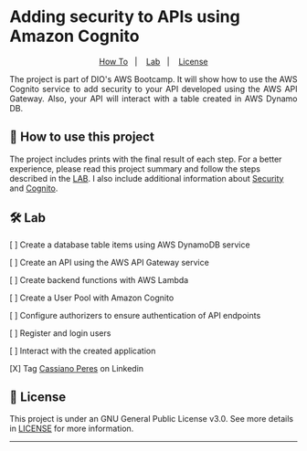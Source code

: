 # Adding security to APIs using Amazon Cognito


<p align="center">
  <a href="#HowToUseThisProject">How To</a>&nbsp;&nbsp;&nbsp;|&nbsp;&nbsp;&nbsp;
  <a href="#Lab">Lab</a>&nbsp;&nbsp;&nbsp;|&nbsp;&nbsp;&nbsp;
  <a href="#memo-license">License</a>
</p>


<p align="justify">The project is part of DIO's AWS Bootcamp. It will show how to use the AWS Cognito service to add security to your API developed using the AWS API Gateway. Also, your API will interact with a table created in AWS Dynamo DB.</p>


## 🚀 How to use this project


The project includes prints with the final result of each step. For a better experience, please read this project summary and follow the steps described in the [LAB](). I also include additional information about [Security]() and  [Cognito]().

## 🛠 Lab

<p align="left">[ ] Create a database table items using AWS DynamoDB service</p>
<p align="left">[ ] Create an API using the AWS API Gateway service</p>
<p align="left">[ ] Create backend functions with AWS Lambda</p>
<p align="left">[ ] Create a User Pool with Amazon Cognito</p>
<p align="left">[ ] Configure authorizers to ensure authentication of API endpoints</p>
<p align="left">[ ] Register and login users</p>
<p align="left">[ ] Interact with the created application</p>
<p align="left">[X] Tag <a href="https://www.linkedin.com/in/peres-cassiano/">Cassiano Peres</a> on Linkedin</p>

## :memo: License

This project is under an GNU General Public License v3.0. See more details in [LICENSE](LICENSE) for more information.

---


